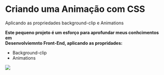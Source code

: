 # Criando uma Animação com CSS
Aplicando as propriedades background-clip e Animations 

<p><b>Este pequeno projeto é um esforço para aprofundar meus conhcimentos em<br>
Desenvolviemnto Front-End, aplicando as propridades:</b></p>

* Background-clip
* Animations

 <img src="https://github.com/Anacarlags/frase-animada-css/blob/master/gif%20(1).gif" >
